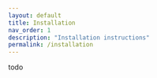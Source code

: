 ```yaml
---
layout: default
title: Installation
nav_order: 1
description: "Installation instructions"
permalink: /installation
---
```


todo
